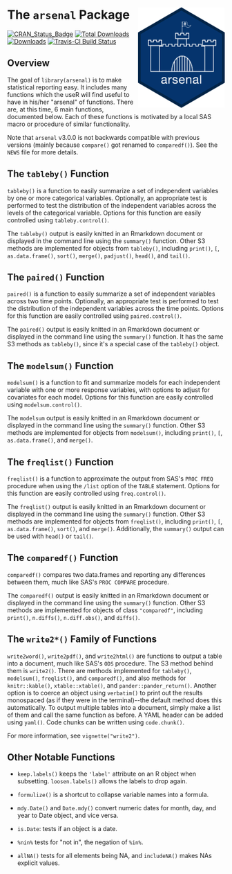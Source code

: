 
# The `arsenal` Package <img src="man/figures/arsenal.png" alt="Arsenal logo" style="float:right;height:232.25px" align="right" height="232.25">

[![CRAN_Status_Badge](http://www.r-pkg.org/badges/version/arsenal)](https://CRAN.R-project.org/package=arsenal)
[![Total Downloads](http://cranlogs.r-pkg.org/badges/grand-total/arsenal)](https://CRAN.R-project.org/package=arsenal)
[![Downloads](http://cranlogs.r-pkg.org/badges/arsenal)](https://CRAN.R-project.org/package=arsenal)
[![Travis-CI Build Status](https://travis-ci.org/eheinzen/arsenal.svg?branch=master)](https://travis-ci.org/eheinzen/arsenal)

## Overview

The goal of `library(arsenal)` is to make statistical reporting easy. It includes many functions which the useR will find useful to have
in his/her "arsenal" of functions. There are, at this time, 6 main functions, documented below. Each of these functions is
motivated by a local SAS macro or procedure of similar functionality.

Note that `arsenal` v3.0.0 is not backwards compatible with previous versions (mainly because `compare()` got renamed to `comparedf()`).
See the `NEWS` file for more details.

## The `tableby()` Function

`tableby()` is a function to easily summarize a set of independent variables by one or more categorical variables.
Optionally, an appropriate test is performed to test the distribution of the independent variables across
the levels of the categorical variable. Options for this function are easily controlled using `tableby.control()`.

The `tableby()` output is easily knitted in an Rmarkdown document or displayed in the command line using the `summary()` function.
Other S3 methods are implemented for objects from `tableby()`, including `print()`, `[`, `as.data.frame()`, `sort()`, `merge()`, `padjust()`,
`head()`, and `tail()`.

## The `paired()` Function

`paired()` is a function to easily summarize a set of independent variables across two time points.
Optionally, an appropriate test is performed to test the distribution of the independent variables across
the time points. Options for this function are easily controlled using `paired.control()`.

The `paired()` output is easily knitted in an Rmarkdown document or displayed in the command line using the `summary()` function.
It has the same S3 methods as `tableby()`, since it's a special case of the `tableby()` object.

## The `modelsum()` Function

`modelsum()` is a function to fit and summarize models for each independent variable with one or more response variables,
with options to adjust for covariates for each model. Options for this function are easily controlled using `modelsum.control()`.

The `modelsum` output is easily knitted in an Rmarkdown document or displayed in the command line using the `summary()` function.
Other S3 methods are implemented for objects from `modelsum()`, including `print()`, `[`, `as.data.frame()`, and `merge()`.

## The `freqlist()` Function

`freqlist()` is a function to approximate the output from SAS's `PROC FREQ` procedure when using the `/list` option of the `TABLE` statement.
Options for this function are easily controlled using `freq.control()`.

The `freqlist()` output is easily knitted in an Rmarkdown document or displayed in the command line using the `summary()` function.
Other S3 methods are implemented for objects from `freqlist()`, including `print()`, `[`, `as.data.frame()`, `sort()`, and `merge()`.
Additionally, the `summary()` output can be used with `head()` or `tail()`.

## The `comparedf()` Function

`comparedf()` compares two data.frames and reporting any differences between them,
much like SAS's `PROC COMPARE` procedure.

The `comparedf()` output is easily knitted in an Rmarkdown document or displayed in the command line using the `summary()` function.
Other S3 methods are implemented for objects of class `"comparedf"`, including `print()`, `n.diffs()`, `n.diff.obs()`, and `diffs()`.

## The `write2*()` Family of Functions

`write2word()`, `write2pdf()`, and `write2html()` are functions to output a table into a document, much like SAS's `ODS` procedure.
  The S3 method behind them is `write2()`. There are methods implemented for `tableby()`, `modelsum()`, `freqlist()`, and `comparedf()`, and
  also methods for `knitr::kable()`, `xtable::xtable()`, and `pander::pander_return()`. Another option is to coerce an object using
  `verbatim()` to print out the results monospaced (as if they were in the terminal)--the default method does this automatically.
  To output multiple tables into a document, simply make a list of them and call the same function as before. A YAML
  header can be added using `yaml()`. Code chunks can be written using `code.chunk()`.
  
  For more information, see `vignette("write2")`.

## Other Notable Functions

* `keep.labels()` keeps the `'label'` attribute on an R object when subsetting. `loosen.labels()` allows the labels to drop again.

* `formulize()` is a shortcut to collapse variable names into a formula.

* `mdy.Date()` and `Date.mdy()` convert numeric dates for month, day, and year to Date object, and vice versa.

* `is.Date`: tests if an object is a date.

* `%nin%` tests for "not in", the negation of `%in%`.

* `allNA()` tests for all elements being NA, and `includeNA()` makes NAs explicit values.
